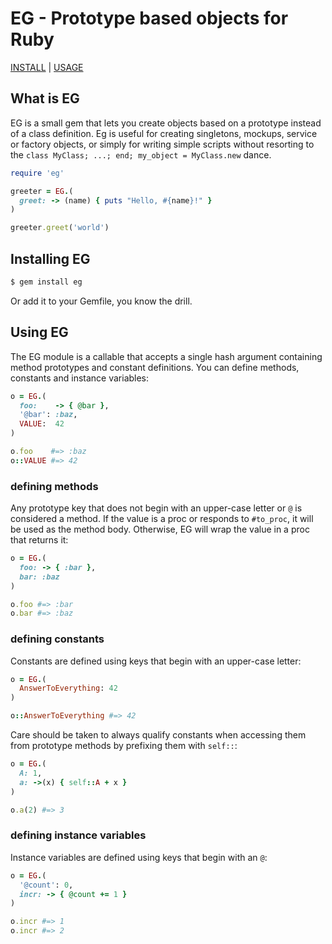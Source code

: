 # EG - Prototype based objects for Ruby

[INSTALL](#installing-eg) |
[USAGE](#using-eg)

## What is EG

EG is a small gem that lets you create objects based on a prototype instead of a
class definition. Eg is useful for creating singletons, mockups, service or
factory objects, or simply for writing simple scripts without resorting to the
`class MyClass; ...; end; my_object = MyClass.new` dance.

```ruby
require 'eg'

greeter = EG.(
  greet: -> (name) { puts "Hello, #{name}!" }
)

greeter.greet('world')
```

## Installing EG

```bash
$ gem install eg
```

Or add it to your Gemfile, you know the drill.

## Using EG

The EG module is a callable that accepts a single hash argument containing
method prototypes and constant definitions. You can define methods, constants
and instance variables:

```ruby
o = EG.(
  foo:    -> { @bar },
  '@bar': :baz,
  VALUE:  42
)

o.foo    #=> :baz
o::VALUE #=> 42
```

### defining methods

Any prototype key that does not begin with an upper-case letter or `@` is
considered a method. If the value is a proc or responds to `#to_proc`, it will
be used as the method body. Otherwise, EG will wrap the value in a proc that
returns it:

```ruby
o = EG.(
  foo: -> { :bar },
  bar: :baz
)

o.foo #=> :bar
o.bar #=> :baz
```

### defining constants

Constants are defined using keys that begin with an upper-case letter:

```ruby
o = EG.(
  AnswerToEverything: 42
)

o::AnswerToEverything #=> 42
```

Care should be taken to always qualify constants when accessing them from
prototype methods by prefixing them with `self::`:

```ruby
o = EG.(
  A: 1,
  a: ->(x) { self::A + x }
)

o.a(2) #=> 3
```

### defining instance variables

Instance variables are defined using keys that begin with an `@`:

```ruby
o = EG.(
  '@count': 0,
  incr: -> { @count += 1 }
)

o.incr #=> 1
o.incr #=> 2
```
